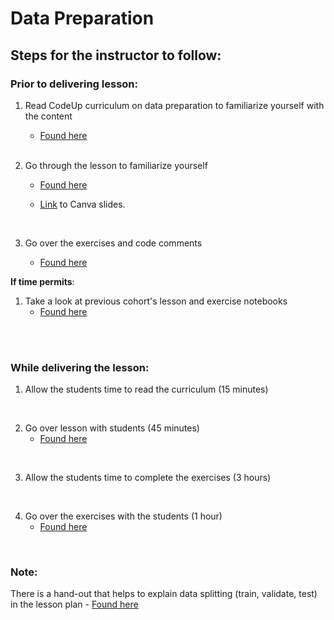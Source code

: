 # Data Preparation

## Steps for the instructor to follow:

### Prior to delivering lesson:

1. Read CodeUp curriculum on data preparation to familiarize yourself with the content 
    - [Found here](https://ds.codeup.com/classification/prep/)
   
   <br>
    
2. Go through the lesson to familiarize yourself
    - [Found here](https://github.com/gocodeup/data-science-curriculum/blob/master/TDR/7_Classification/3_Data_Preparation/2_Lesson.ipynb)

    - [Link](https://www.canva.com/design/DAFl1LJLxKs/uFR47DXSEY6CxTBkiVow-Q/edit?utm_content=DAFl1LJLxKs&utm_campaign=designshare&utm_medium=link2&utm_source=sharebutton) to Canva slides.
    
    <br>

3. Go over the exercises and code comments
    - [Found here](https://github.com/gocodeup/data-science-curriculum/blob/master/TDR/7_Classification/3_Data_Preparation/3_Exercises.ipynb)

<b> If time permits</b>:
<br>

1. Take a look at previous cohort's lesson and exercise notebooks 
    - [Found here](https://github.com/gocodeup/data-science-curriculum/blob/master/TDR/7_Classification/2_Data_Preparation/4_Helpful_Links.ipynb)
<br>
<br>

### While delivering the lesson:

1. Allow the students time to read the curriculum (15 minutes)

<br>

2. Go over lesson with students (45 minutes)
    - [Found here](https://github.com/gocodeup/data-science-curriculum/blob/master/TDR/7_Classification/3_Data_Preparation/2_Lesson.ipynb)

<br>

3. Allow the students time to complete the exercises (3 hours)

<br>

4. Go over the exercises with the students (1 hour)
    - [Found here](https://github.com/gocodeup/data-science-curriculum/blob/master/TDR/7_Classification/3_Data_Preparation/3_Exercises.ipynb)
    
<br>

### Note:
There is a hand-out that helps to explain data splitting (train, validate, test) in the lesson plan 
    - [Found here](https://github.com/gocodeup/data-science-curriculum/blob/master/TDR/7_Classification/3_Data_Preparation/tvt_split.png)
